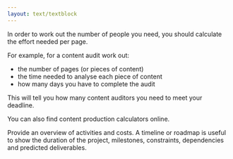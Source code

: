 ```yaml
---
layout: text/textblock
---
```


In order to work out the number of people you need, you should calculate the effort needed per page. 
 
For example, for a content audit work out:
- the number of pages (or pieces of content)
- the time needed to analyse each piece of content
- how many days you have to complete the audit

This will tell you how many content auditors you need to meet your deadline. 

You can also find content production calculators online.

Provide an overview of activities and costs. A timeline or roadmap is useful to show the duration of the project, milestones, constraints, dependencies and predicted deliverables.

